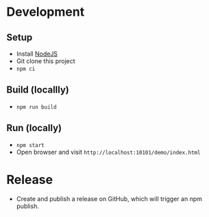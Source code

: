# Development

## Setup
* Install [NodeJS](https://nodejs.org/)
* Git clone this project
* `npm ci`

## Build (locallly)
* `npm run build`

## Run (locally)
* `npm start`
* Open browser and visit `http://localhost:10101/demo/index.html`



# Release
* Create and publish a release on GitHub, which will trigger an npm publish.
